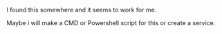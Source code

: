 I found this somewhere and it seems to work for me.

Maybe i will make a CMD or Powershell script for this or create a service.
